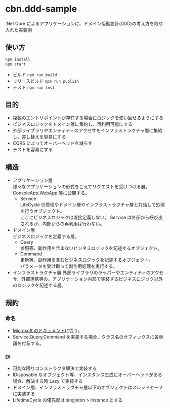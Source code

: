 # cbn.ddd-sample

.Net Core によるアプリケーションに、ドメイン駆動設計(DDD)の考え方を取り入れた実装例

## 使い方

```bash
npm install
npm start
```

- ビルド
  `npm run build`
- リリースビルド
  `npm run publish`
- テスト
  `npm run test`

## 目的

- 複数のエントリポイントが存在する場合にロジックを使い回せるようにする
- ビジネスロジックをドメイン層に集約し、再利用可能にする
- 外部ライブラリやエンティティのアクセサをインフラストラクチャ層に集約し、差し替えを容易にする
- CQRS によってオーバーヘッドを減らす
- テストを容易にする

## 構造

- アプリケーション層  
  様々なアプリケーションの形式をこえてリクエストを受けつける層。  
   ConsoleApp,WebApp 等に公開する。
  - Service  
    LifeCycle の管理やドメイン層やインフラストラクチャ層と対話して処理を行うオブジェクト。  
    ここにビジネスロジックは直接定義しない。
    Service は外部から呼び出されるが、内部からの再利用は行わない。
- ドメイン層  
   ビジネスロジックを定義する層。
  - Query  
    参照等、副作用を含まないビジネスロジックを記述するオブジェクト。
  - Command  
    更新等、副作用を含むビジネスロジックを記述するオブジェクト。  
    パラメータを受け取って副作用処理を実行する。
- インフラストラクチャ層
  外部ライブラリのラッパーやエンティティのアクセサ、外部連携等の、アプリケーション内部で実装するビジネスロジック以外のロジックを記述する層。

## 規約

### 命名

- [Microsoft のドキュメント](https://docs.microsoft.com/ja-jp/dotnet/csharp/programming-guide/inside-a-program/coding-conventions)に従う。
- Service,Query,Command を実装する場合、クラス名のサフィックスに各単語を付与する。

### DI

- 可能な限りコンストラクタ解決で実装する
- IDisposable なオブジェクト等、インスタンス生成にオーバーヘッドがある場合、解決する時 Lazy で実装する
- ドメイン層、インフラストラクチャ層以下のオブジェクトはスレッドセーフに実装する
- LifetimeCycle の優先度は singleton > instance とする
